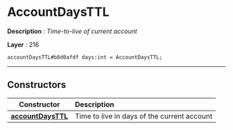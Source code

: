 # AccountDaysTTL

**Description** : *Time\-to\-live of current account*

**Layer** : 216

```tl
accountDaysTTL#b8d0afdf days:int = AccountDaysTTL;
```

---

## Constructors

| Constructor | Description |
| :---: | :--- |
| [**accountDaysTTL**](constructor/accountDaysTTL) | Time to live in days of the current account |